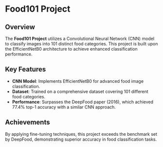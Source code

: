 # Food101 Project

## Overview

The **Food101 Project** utilizes a Convolutional Neural Network (CNN) model to classify images into 101 distinct food categories. This project is built upon the EfficientNetB0 architecture to achieve enhanced classification performance.

## Key Features

- **CNN Model**: Implements EfficientNetB0 for advanced food image classification.
- **Dataset**: Trained on a comprehensive dataset covering 101 different food categories.
- **Performance**: Surpasses the DeepFood paper (2016), which achieved 77.4% top-1 accuracy with a similar CNN approach.

## Achievements

By applying fine-tuning techniques, this project exceeds the benchmark set by DeepFood, demonstrating superior accuracy in food classification tasks.
